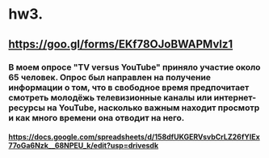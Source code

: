 # hw3.
## https://goo.gl/forms/EKf78OJoBWAPMvlz1
### В моем опросе "TV versus YouTube" приняло участие около 65 человек. Опрос был направлен на получение информации о том, что в свободное время предпочитает смотреть молодёжь телевизионные каналы или интернет-ресурсы на YouTube, насколько важным находит просмотр и как много времени она отводит на него.
#### https://docs.google.com/spreadsheets/d/158dfUKGERVsvbCrLZ26fYIEx77oGa6Nzk__68NPEU_k/edit?usp=drivesdk
